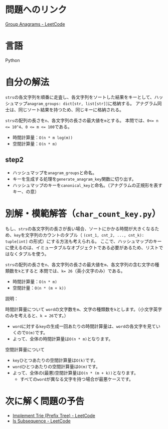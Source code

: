 # 問題へのリンク

[Group Anagrams - LeetCode](https://leetcode.com/problems/group-anagrams/)

# 言語
Python


# 自分の解法
`strs`の各文字列を順番に走査し、各文字列をソートした結果をキーとして、ハッシュマップ`anagram_groups: dict[str, list[str]]`に格納する。
アナグラム同士は、同じソート結果を持つため、同じキーに格納される。

`strs`の配列の長さを`n`、各文字列の長さの最大値を`m`とする。
本問では、`0<= n <= 10^4`、`0 <= m <= 100`である。
- 時間計算量：`O(n * m log(m))`
- 空間計算量：`O(n * m)`



## step2
- ハッシュマップを`anagram_groups`と命名。
- キーを生成する処理を`generate_anagram_key`関数に切り出す。
- ハッシュマップのキーを`canonical_key`と命名。（アナグラムの正規形を表すキー、の意）

# 別解・模範解答（`char_count_key.py`）
もし、`strs`の各文字列の長さが長い場合、ソートにかかる時間が大きくなるため、`key`を文字列のカウントのタプル（ `(cnt_1, cnt_2, ..., cnt_k): tuple[int]` の形式）にする方法も考えられる。
ここで、ハッシュマップのキーに使えるのは、イミュータブルなオブジェクトである必要があるため、リストではなくタプルを使う。


`strs`の配列の長さを`n`、各文字列の長さの最大値を`m`、各文字列の含む文字の種類数を`k`とすると
本問では、`k= 26`（英小文字のみ）である。
- 時間計算量：`O(n * m)`
- 空間計量：`O(n * (m + k))`

説明：

時間計算量について
`word`の文字数を`m`、文字の種類数を`k`とします。（小文字英字のみを考えると、`k = 26`です。）
- `word`に対する`key`の生成一回あたりの時間計算量は、`word`の各文字を見ていくので`O(m)`です。
- よって、全体の時間計算量は`O(n * m)`となります。

空間計算量について
- `key`ひとつあたりの空間計算量は`O(k)`です。
- `word`ひとつあたりの空間計算量は`O(m)`です。
- よって、全体の(最悪)空間計算量は`O(n * (m + k))`となります。
    - すべての`word`が異なる文字を持つ場合が最悪ケースです。


# 次に解く問題の予告
- [Implement Trie (Prefix Tree) - LeetCode](https://leetcode.com/problems/implement-trie-prefix-tree/description/)
- [Is Subsequence - LeetCode](https://leetcode.com/problems/is-subsequence/description/)
